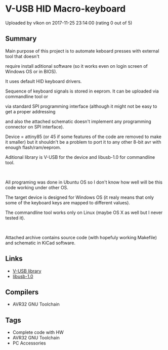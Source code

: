 # V-USB HID Macro-keyboard

Uploaded by vlkon on 2017-11-25 23:14:00 (rating 0 out of 5)

## Summary

Main purpose of this project is to automate keboard presses with external tool that doesn't  

require install aditional software (so it works even on login screen of Windows OS or in BIOS).  

It uses default HID keyboard drivers.


Sequence of keyboard signals is stored in eeprom. It can be uploaded via commandline tool or  

via standard SPI programming interface (although it might not be easy to get a proper addressing  

and also the attached schematic doesn't implement any programming connector on SPI interface).


Device = attiny85 (or 45 if some features of the code are removed to make it smaller) but it shouldn't be a problem to port it to any other 8-bit avr with enough flash/ram/eeprom.


Aditional library is V-USB for the device and libusb-1.0 for commandline tool.


 


All programing was done in Ubuntu OS so I don't know how well will be this code working under other OS.


The target device is designed for Windows OS (it realy means that only some of the keyboard keys are mapped to different values).


The commandline tool works only on Linux (maybe OS X as well but I never tested it).


 


Attached archive contains source code (with hopefuly working Makefile) and schematic in KiCad software.

## Links

- [V-USB library](https://www.obdev.at/products/vusb/index.html)
- [libusb-1.0](http://libusb.info/)

## Compilers

- AVR32 GNU Toolchain

## Tags

- Complete code with HW
- AVR32 GNU Toolchain
- PC Accessories
